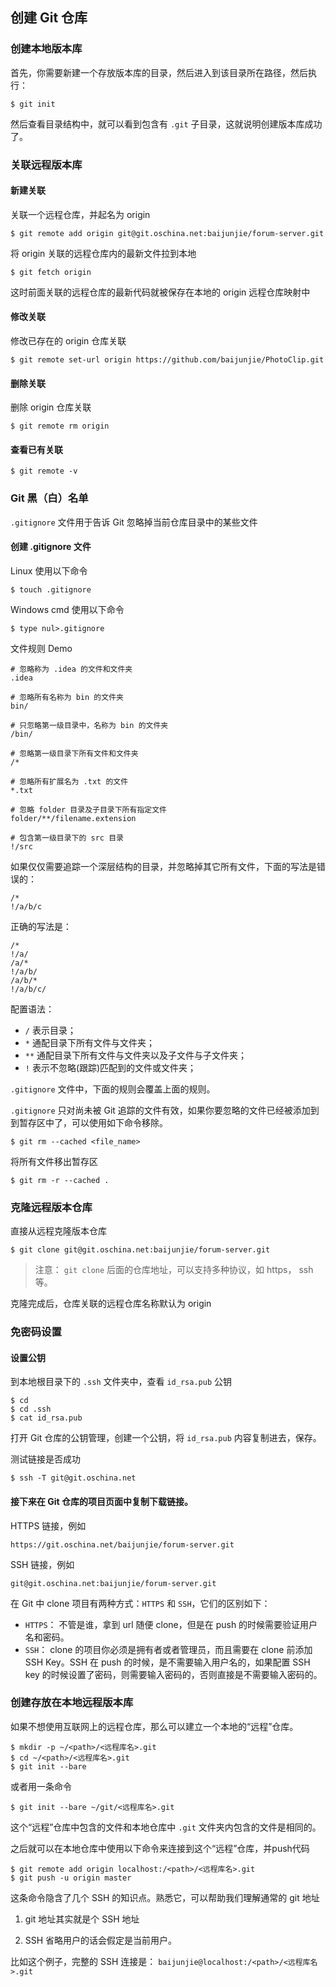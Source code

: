 ## 创建 Git 仓库

### 创建本地版本库

首先，你需要新建一个存放版本库的目录，然后进入到该目录所在路径，然后执行：

```
$ git init
```

然后查看目录结构中，就可以看到包含有 `.git` 子目录，这就说明创建版本库成功了。


### 关联远程版本库

#### 新建关联

关联一个远程仓库，并起名为 origin

```
$ git remote add origin git@git.oschina.net:baijunjie/forum-server.git
```

将 origin 关联的远程仓库内的最新文件拉到本地

```
$ git fetch origin
```

这时前面关联的远程仓库的最新代码就被保存在本地的 origin 远程仓库映射中

#### 修改关联

修改已存在的 origin 仓库关联

```
$ git remote set-url origin https://github.com/baijunjie/PhotoClip.git
```

#### 删除关联

删除 origin 仓库关联

```
$ git remote rm origin
```

#### 查看已有关联

```
$ git remote -v
```


### Git 黑（白）名单

`.gitignore` 文件用于告诉 Git 忽略掉当前仓库目录中的某些文件

#### 创建 .gitignore 文件

Linux 使用以下命令

```
$ touch .gitignore
```

Windows cmd 使用以下命令

```
$ type nul>.gitignore
```

文件规则 Demo

```
# 忽略称为 .idea 的文件和文件夹
.idea

# 忽略所有名称为 bin 的文件夹
bin/

# 只忽略第一级目录中，名称为 bin 的文件夹
/bin/

# 忽略第一级目录下所有文件和文件夹
/*

# 忽略所有扩展名为 .txt 的文件
*.txt

# 忽略 folder 目录及子目录下所有指定文件
folder/**/filename.extension

# 包含第一级目录下的 src 目录
!/src
```

如果仅仅需要追踪一个深层结构的目录，并忽略掉其它所有文件，下面的写法是错误的：

```
/*
!/a/b/c
```

正确的写法是：

```
/*
!/a/
/a/*
!/a/b/
/a/b/*
!/a/b/c/
```

配置语法：

- `/`  表示目录；
- `*`  通配目录下所有文件与文件夹；
- `**` 通配目录下所有文件与文件夹以及子文件与子文件夹；
- `!`  表示不忽略(跟踪)匹配到的文件或文件夹；

`.gitignore` 文件中，下面的规则会覆盖上面的规则。

`.gitignore` 只对尚未被 Git 追踪的文件有效，如果你要忽略的文件已经被添加到到暂存区中了，可以使用如下命令移除。

```
$ git rm --cached <file_name>
```

将所有文件移出暂存区

```
$ git rm -r --cached .
```

### 克隆远程版本仓库

直接从远程克隆版本仓库

```
$ git clone git@git.oschina.net:baijunjie/forum-server.git
```

> 注意： `git clone` 后面的仓库地址，可以支持多种协议，如 https， ssh 等。

克隆完成后，仓库关联的远程仓库名称默认为 origin


### 免密码设置

#### 设置公钥

到本地根目录下的 `.ssh` 文件夹中，查看 `id_rsa.pub` 公钥

```
$ cd
$ cd .ssh
$ cat id_rsa.pub
```

打开 Git 仓库的公钥管理，创建一个公钥，将 `id_rsa.pub` 内容复制进去，保存。

测试链接是否成功

```
$ ssh -T git@git.oschina.net
```

#### 接下来在 Git 仓库的项目页面中复制下载链接。

HTTPS 链接，例如

```
https://git.oschina.net/baijunjie/forum-server.git
```

SSH 链接，例如

```
git@git.oschina.net:baijunjie/forum-server.git
```

在 Git 中 clone 项目有两种方式：`HTTPS` 和 `SSH`，它们的区别如下：

- `HTTPS`： 不管是谁，拿到 url 随便 clone，但是在 push 的时候需要验证用户名和密码。
- `SSH`： clone 的项目你必须是拥有者或者管理员，而且需要在 clone 前添加 SSH Key。SSH 在 push 的时候，是不需要输入用户名的，如果配置 SSH key 的时候设置了密码，则需要输入密码的，否则直接是不需要输入密码的。


### 创建存放在本地远程版本库

如果不想使用互联网上的远程仓库，那么可以建立一个本地的“远程”仓库。

```
$ mkdir -p ~/<path>/<远程库名>.git                                             
$ cd ~/<path>/<远程库名>.git
$ git init --bare
```

或者用一条命令

```
$ git init --bare ~/git/<远程库名>.git
```

这个“远程”仓库中包含的文件和本地仓库中 `.git` 文件夹内包含的文件是相同的。

之后就可以在本地仓库中使用以下命令来连接到这个“远程”仓库，并push代码

```
$ git remote add origin localhost:/<path>/<远程库名>.git
$ git push -u origin master
```

这条命令隐含了几个 SSH 的知识点。熟悉它，可以帮助我们理解通常的 git 地址

1. git 地址其实就是个 SSH 地址

2. SSH 省略用户的话会假定是当前用户。

比如这个例子，完整的 SSH 连接是： `baijunjie@localhost:/<path>/<远程库名>.git`